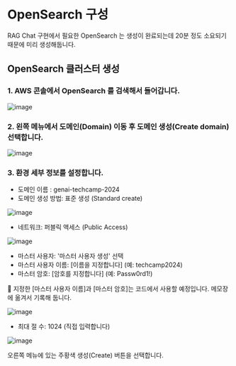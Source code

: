 # OpenSearch 구성

RAG Chat 구현에서 필요한 OpenSearch 는 생성이 완료되는데 20분 정도 소요되기 때문에 미리 생성해둡니다. 


## OpenSearch 클러스터 생성
### 1. AWS 콘솔에서 OpenSearch 를 검색해서 들어갑니다.

![image](https://github.com/user-attachments/assets/2196d693-f41b-4f88-a0fa-ede289de456b)


### 2. 왼쪽 메뉴에서 도메인(Domain) 이동 후 도메인 생성(Create domain) 선택합니다.

![image](https://github.com/user-attachments/assets/03877c4b-63cc-4de2-a471-577682b20d3c)


### 3. 환경 세부 정보를 설정합니다.
- 도메인 이름 : genai-techcamp-2024
- 도메인 생성 방법: 표준 생성 (Standard create)

![image](https://github.com/user-attachments/assets/8478eeb8-0bae-4938-aaa2-df62a02c49a6)

- 네트워크: 퍼블릭 액세스 (Public Access)

![image](https://github.com/user-attachments/assets/95a81bde-64e8-4ee0-a128-fd9c0b6b1267)

- 마스터 사용자: '마스터 사용자 생성' 선택
- 마스터 사용자 이름: [이름을 지정합니다] (예: techcamp2024)
- 마스터 암호: [암호를 지정합니다] (예: Passw0rd1!)

📗 지정한 [마스터 사용자 이름]과 [마스터 암호]는 코드에서 사용할 예정입니다. 메모장에 옮겨서 기록해 둡니다.

![image](https://github.com/user-attachments/assets/f42b2457-8b02-404c-afd3-e86d3042a297)

- 최대 절 수: 1024 (직접 입력합니다)

![image](https://github.com/user-attachments/assets/2c77b201-27a4-42b3-9445-9f830f9f6ad1)


오른쪽 메뉴에 있는 주황색 생성(Create) 버튼을 선택합니다.